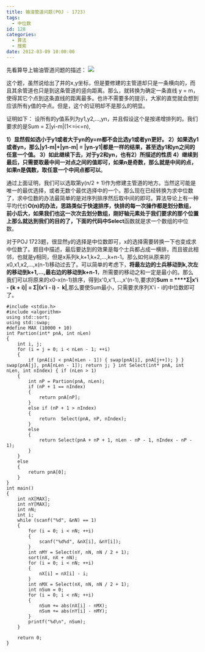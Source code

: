 ```yaml
---
title: 输油管道问题(POJ - 1723)
tags:
  - 中位数
id: 128
categories:
  - 算法
  - 搜索
date: 2012-03-09 10:00:00
---
```


先看算导上输油管道问题的描述：
![](https://c4.staticflickr.com/8/7589/27410289675_6cabb3a489_o.jpg)

这个题，虽然说给出了井的x,y坐标，但是要修建的主管道却只是一条横向的，而且其余管道也只是到这条管道的竖向距离。那么，就转换为确定一条直线 y = m，使得其它个点到这条直线的距离最多。也许不需要多的提示，大家的直觉就会想到应该所有y值的中点。但是，这个的证明却不是那么的明显。

证明如下：
设所有的y值系列为y1,y2,...,yn，并且假设这个是按递增排列的。我们要求的是Sum = Σ|yi-m|(1<=i<=n),

**1）显然假如选小于y1或者大于yn的y=m都不会比选y1或者yn更好。
2）如果选y1或者yn，那么|y1-m|+|yn-m| = |yn-y1|都是一样的结果，甚至选y1和yn之间的任意一个值。
3）如此继续下去，对于y2和yn，也有2）所描述的性质
4）继续到最后，只需要取最中间一对点之间的值即可，如果n是奇数，那么就是中间的点，如果n是偶数，取任意一个中间点都可以**。

通过上面证明，我们可以选取第y(n/2 + 1)作为修建主管道的地方。当然这可能是唯一的最优选择，或者无数个最优选择中的一个。那么现在已经转换为求中位数了，求中位数的办法最简单的是对序列排序然后取中间的即可。算法导论上有一种平均代价**O(n)**的办法，思路类似于快速排序，快排的每一次操作都是划分数组，前小后大，如果我们也这一次次去划分数组，刚好轴元素处于我们要求的那个位置上那么就达到我们的目的了，下面的代码中**Select**函数就是求一个数组的中位数。

对于POJ 1723题，很显然y的选择是中位数即可，x的选择需要转换一下也变成求中位数了。题目中描述，最后要达到的效果是每个士兵都占成一横排，而且彼此相邻，也就是y相同，但是x系列k,k+1,k+2,...,k+n-1。那么如何从原来的x0,x1,x2,...,x(n-1)移动过去了。可以简单的考虑下，**将最左边的士兵移动到k,次左的移动到k+1,...,最右边的移动到k+n-1**，所需要的移动之和一定是最小的。那么我们可以将原来的x0-x(n-1)排序，得到x'0,x'1,...,x'(n-1),要求的**Sum = ****Σ|x'i - (k + i)| = Σ|(x'i - i) -  k|**,那么要使Sum最小，只需要求序列X'i - i的中位数即可了。

``` stylus
#include <stdio.h>
#include <algorithm>
using std::sort;
using std::swap;
#define MAX (10000 + 10)
int Partion(int* pnA, int nLen)
{
    int i, j;
    for (i = j = 0; i < nLen - 1; ++i)
    {
        if (pnA[i] < pnA[nLen - 1]) { swap(pnA[i], pnA[j++]); } } swap(pnA[j], pnA[nLen - 1]); return j; } int Select(int* pnA, int nLen, int nIndex) { if (nLen > 1)
    {
        int nP = Partion(pnA, nLen);
        if (nP + 1 == nIndex)
        {
            return pnA[nP];
        }
        else if (nP + 1 > nIndex)
        {
            return  Select(pnA, nP, nIndex);
        }
        else
        {
            return Select(pnA + nP + 1, nLen - nP - 1, nIndex - nP - 1);
        }
    }
    else
    {
        return pnA[0];
    }
}
int main()
{
    int nX[MAX];
    int nY[MAX];
    int nN;
    int i;
    while (scanf("%d", &nN) == 1)
    {
        for (i = 0; i < nN; ++i)
        {
            scanf("%d%d", &nX[i], &nY[i]);
        }
        int nMY = Select(nY, nN, nN / 2 + 1);
        sort(nX, nX + nN);
        for (i = 0; i < nN; ++i)
        {
            nX[i] = nX[i] - i;
        }
        int nMX = Select(nX, nN, nN / 2 + 1);
        int nSum = 0;
        for (i = 0; i < nN; ++i)
        {
            nSum += abs(nX[i] - nMX);
            nSum += abs(nY[i] - nMY);
        }
        printf("%d\n", nSum);
    }

    return 0;
}
```